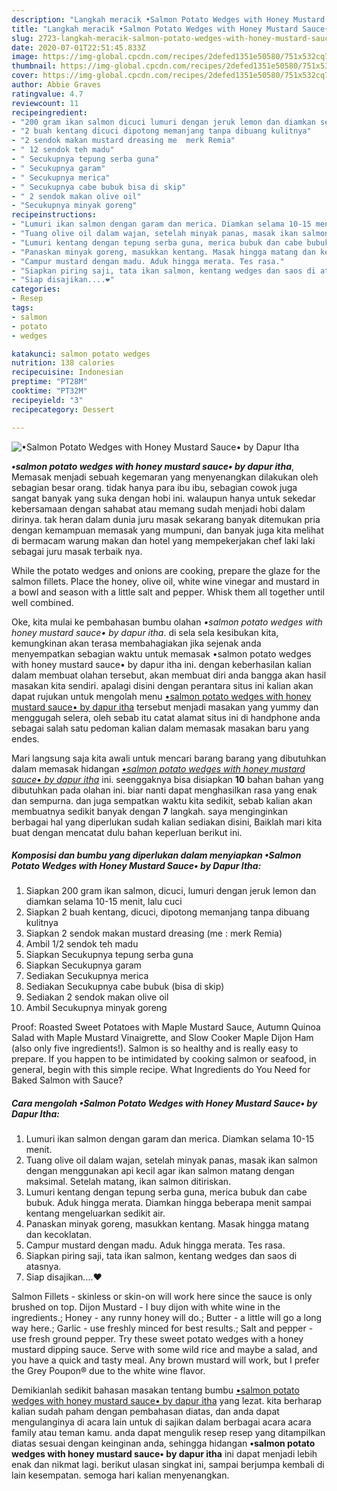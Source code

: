 ```yaml
---
description: "Langkah meracik •Salmon Potato Wedges with Honey Mustard Sauce• by Dapur Itha, Enak Banget"
title: "Langkah meracik •Salmon Potato Wedges with Honey Mustard Sauce• by Dapur Itha, Enak Banget"
slug: 2723-langkah-meracik-salmon-potato-wedges-with-honey-mustard-sauce-by-dapur-itha-enak-banget
date: 2020-07-01T22:51:45.833Z
image: https://img-global.cpcdn.com/recipes/2defed1351e50580/751x532cq70/•salmon-potato-wedges-with-honey-mustard-sauce•-by-dapur-itha-foto-resep-utama.jpg
thumbnail: https://img-global.cpcdn.com/recipes/2defed1351e50580/751x532cq70/•salmon-potato-wedges-with-honey-mustard-sauce•-by-dapur-itha-foto-resep-utama.jpg
cover: https://img-global.cpcdn.com/recipes/2defed1351e50580/751x532cq70/•salmon-potato-wedges-with-honey-mustard-sauce•-by-dapur-itha-foto-resep-utama.jpg
author: Abbie Graves
ratingvalue: 4.7
reviewcount: 11
recipeingredient:
- "200 gram ikan salmon dicuci lumuri dengan jeruk lemon dan diamkan selama 1015 menit lalu cuci"
- "2 buah kentang dicuci dipotong memanjang tanpa dibuang kulitnya"
- "2 sendok makan mustard dreasing me  merk Remia"
- " 12 sendok teh madu"
- " Secukupnya tepung serba guna"
- " Secukupnya garam"
- " Secukupnya merica"
- " Secukupnya cabe bubuk bisa di skip"
- " 2 sendok makan olive oil"
- "Secukupnya minyak goreng"
recipeinstructions:
- "Lumuri ikan salmon dengan garam dan merica. Diamkan selama 10-15 menit."
- "Tuang olive oil dalam wajan, setelah minyak panas, masak ikan salmon dengan menggunakan api kecil agar ikan salmon matang dengan maksimal. Setelah matang, ikan salmon ditiriskan."
- "Lumuri kentang dengan tepung serba guna, merica bubuk dan cabe bubuk. Aduk hingga merata. Diamkan hingga beberapa menit sampai kentang mengeluarkan sedikit air."
- "Panaskan minyak goreng, masukkan kentang. Masak hingga matang dan kecoklatan."
- "Campur mustard dengan madu. Aduk hingga merata. Tes rasa."
- "Siapkan piring saji, tata ikan salmon, kentang wedges dan saos di atasnya."
- "Siap disajikan....❤️"
categories:
- Resep
tags:
- salmon
- potato
- wedges

katakunci: salmon potato wedges 
nutrition: 138 calories
recipecuisine: Indonesian
preptime: "PT28M"
cooktime: "PT32M"
recipeyield: "3"
recipecategory: Dessert

---
```



![•Salmon Potato Wedges with Honey Mustard Sauce• by Dapur Itha](https://img-global.cpcdn.com/recipes/2defed1351e50580/751x532cq70/•salmon-potato-wedges-with-honey-mustard-sauce•-by-dapur-itha-foto-resep-utama.jpg)

<b><i>•salmon potato wedges with honey mustard sauce• by dapur itha</i></b>, Memasak menjadi sebuah kegemaran yang menyenangkan dilakukan oleh sebagian besar orang. tidak hanya para ibu ibu, sebagian cowok juga sangat banyak yang suka dengan hobi ini. walaupun hanya untuk sekedar kebersamaan dengan sahabat atau memang sudah menjadi hobi dalam dirinya. tak heran dalam dunia juru masak sekarang banyak ditemukan pria dengan kemampuan memasak yang mumpuni, dan banyak juga kita melihat di bermacam warung makan dan hotel yang mempekerjakan chef laki laki sebagai juru masak terbaik nya.

While the potato wedges and onions are cooking, prepare the glaze for the salmon fillets. Place the honey, olive oil, white wine vinegar and mustard in a bowl and season with a little salt and pepper. Whisk them all together until well combined.

Oke, kita mulai ke pembahasan bumbu olahan <i>•salmon potato wedges with honey mustard sauce• by dapur itha</i>. di sela sela kesibukan kita, kemungkinan akan terasa membahagiakan jika sejenak anda menyempatkan sebagian waktu untuk memasak •salmon potato wedges with honey mustard sauce• by dapur itha ini. dengan keberhasilan kalian dalam membuat olahan tersebut, akan membuat diri anda bangga akan hasil masakan kita sendiri. apalagi disini dengan perantara situs ini kalian akan dapat rujukan untuk mengolah menu <u>•salmon potato wedges with honey mustard sauce• by dapur itha</u> tersebut menjadi masakan yang yummy dan menggugah selera, oleh sebab itu catat alamat situs ini di handphone anda sebagai salah satu pedoman kalian dalam memasak masakan baru yang endes.


Mari langsung saja kita awali untuk mencari barang barang yang dibutuhkan dalam memasak hidangan <u><i>•salmon potato wedges with honey mustard sauce• by dapur itha</i></u> ini. seenggaknya bisa disiapkan <b>10</b> bahan bahan yang dibutuhkan pada olahan ini. biar nanti dapat menghasilkan rasa yang enak dan sempurna. dan juga sempatkan waktu kita sedikit, sebab kalian akan membuatnya sedikit banyak dengan <b>7</b> langkah. saya menginginkan berbagai hal yang diperlukan sudah kalian sediakan disini, Baiklah mari kita buat dengan mencatat dulu bahan keperluan berikut ini.

<!--inarticleads1-->

##### Komposisi dan bumbu yang diperlukan dalam menyiapkan •Salmon Potato Wedges with Honey Mustard Sauce• by Dapur Itha:

1. Siapkan 200 gram ikan salmon, dicuci, lumuri dengan jeruk lemon dan diamkan selama 10-15 menit, lalu cuci
1. Siapkan 2 buah kentang, dicuci, dipotong memanjang tanpa dibuang kulitnya
1. Siapkan 2 sendok makan mustard dreasing (me : merk Remia)
1. Ambil  1/2 sendok teh madu
1. Siapkan  Secukupnya tepung serba guna
1. Siapkan  Secukupnya garam
1. Sediakan  Secukupnya merica
1. Sediakan  Secukupnya cabe bubuk (bisa di skip)
1. Sediakan  2 sendok makan olive oil
1. Ambil Secukupnya minyak goreng


Proof: Roasted Sweet Potatoes with Maple Mustard Sauce, Autumn Quinoa Salad with Maple Mustard Vinaigrette, and Slow Cooker Maple Dijon Ham (also only five ingredients!). Salmon is so healthy and is really easy to prepare. If you happen to be intimidated by cooking salmon or seafood, in general, begin with this simple recipe. What Ingredients do You Need for Baked Salmon with Sauce? 

<!--inarticleads2-->

##### Cara mengolah •Salmon Potato Wedges with Honey Mustard Sauce• by Dapur Itha:

1. Lumuri ikan salmon dengan garam dan merica. Diamkan selama 10-15 menit.
1. Tuang olive oil dalam wajan, setelah minyak panas, masak ikan salmon dengan menggunakan api kecil agar ikan salmon matang dengan maksimal. Setelah matang, ikan salmon ditiriskan.
1. Lumuri kentang dengan tepung serba guna, merica bubuk dan cabe bubuk. Aduk hingga merata. Diamkan hingga beberapa menit sampai kentang mengeluarkan sedikit air.
1. Panaskan minyak goreng, masukkan kentang. Masak hingga matang dan kecoklatan.
1. Campur mustard dengan madu. Aduk hingga merata. Tes rasa.
1. Siapkan piring saji, tata ikan salmon, kentang wedges dan saos di atasnya.
1. Siap disajikan....❤️


Salmon Fillets - skinless or skin-on will work here since the sauce is only brushed on top. Dijon Mustard - I buy dijon with white wine in the ingredients.; Honey - any runny honey will do.; Butter - a little will go a long way here.; Garlic - use freshly minced for best results.; Salt and pepper - use fresh ground pepper. Try these sweet potato wedges with a honey mustard dipping sauce. Serve with some wild rice and maybe a salad, and you have a quick and tasty meal. Any brown mustard will work, but I prefer the Grey Poupon® due to the white wine flavor. 

Demikianlah sedikit bahasan masakan tentang bumbu <u>•salmon potato wedges with honey mustard sauce• by dapur itha</u> yang lezat. kita berharap kalian sudah paham dengan pembahasan diatas, dan anda dapat mengulanginya di acara lain untuk di sajikan dalam berbagai acara acara family atau teman kamu. anda dapat mengulik resep resep yang ditampilkan diatas sesuai dengan keinginan anda, sehingga hidangan <b>•salmon potato wedges with honey mustard sauce• by dapur itha</b> ini dapat menjadi lebih enak dan nikmat lagi. berikut ulasan singkat ini, sampai berjumpa kembali di lain kesempatan. semoga hari kalian menyenangkan.
